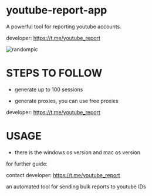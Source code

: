 # youtube-report-app
A powerful tool for reporting youtube accounts.

developer:  https://t.me/youtube_report

![randompic](https://github.com/user-attachments/assets/a67ab1db-8810-4ccf-ac04-6739b37c6a97)

# STEPS TO FOLLOW
- generate up to 100 sessions

- generate proxies, you can use free proxies

developer:  https://t.me/youtube_report

# USAGE
- there is the windows os version and mac os version

for further guide:

contact developer:  https://t.me/youtube_report

an automated tool for sending bulk reports to youtube IDs

